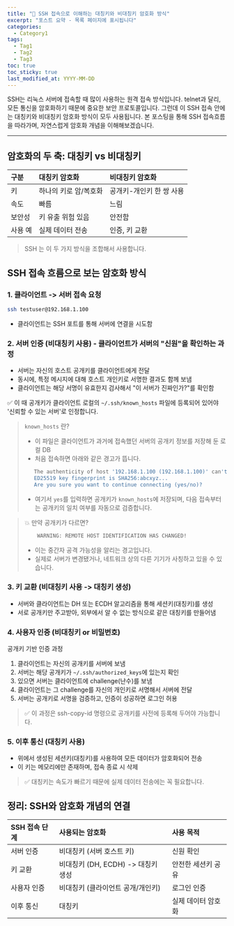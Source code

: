 ```yaml
---
title: "🔐 SSH 접속으로 이해하는 대칭키와 비대칭키 암호화 방식"
excerpt: "포스트 요약 - 목록 페이지에 표시됩니다"
categories:
  - Category1
tags:
  - Tag1
  - Tag2
  - Tag3
toc: true
toc_sticky: true
last_modified_at: YYYY-MM-DD
---
```


SSH는 리눅스 서버에 접속할 때 많이 사용하는 원격 접속 방식입니다. 
telnet과 달리, 모든 통신을 암호화하기 때문에 중요한 보안 프로토콜입니다. 
그런데 이 SSH 접속 안에는 대칭키와 비대칭키 암호화 방식이 모두 사용됩니다. 
본 포스팅을 통해 SSH 접속흐름을 따라가며, 자연스럽게 암호화 개념을 이해해보겠습니다.

---

## 암호화의 두 축: 대칭키 vs 비대칭키

| 구분   | 대칭키 암호화      | 비대칭키 암호화       |
|:-----|:-------------|:---------------|
| 키    | 하나의 키로 암/복호화 | 공개키-개인키 한 쌍 사용 |
| 속도   | 빠름           | 느림             |
| 보안성  | 키 유출 위험 있음   | 안전함            |
| 사용 예 | 실제 데이터 전송    | 인증, 키 교환       |

> SSH 는 이 두 가지 방식을 조합해서 사용합니다.

## SSH 접속 흐름으로 보는 암호화 방식

### 1. 클라이언트 -> 서버 접속 요청

```bash
ssh testuser@192.168.1.100
```
- 클라이언트는 SSH 포트를 통해 서버에 연결을 시도함

### 2. 서버 인증 (비대칭키 사용) - 클라이언트가 서버의 "신원"을 확인하는 과정

- 서버는 자신의 호스트 공개키를 클라이언트에게 전달
- 동시에, 특정 메시지에 대해 호스트 개인키로 서명한 결과도 함께 보냄
- 클라이언트는 해당 서명이 유효한지 검사해서 "이 서버가 진짜인가?"를 확인함

✅ 이 때 공개키가 클라이언트 로컬의 `~/.ssh/known_hosts` 파일에 등록되어 있어야 '신뢰할 수 있는 서버'로 인정합니다.

> `known_hosts` 란?
> - 이 파일은 클라이언트가 과거에 접속했던 서버의 공개키 정보를 저장해 둔 로컬 DB
> - 처음 접속하면 아래와 같은 경고가 뜹니다.
>```bash 
>    The authenticity of host '192.168.1.100 (192.168.1.100)' can't be established.
>    ED25519 key fingerprint is SHA256:abcxyz...
>    Are you sure you want to continue connecting (yes/no)?
>    ```
> - 여기서 `yes`를 입력하면 공개키가 `known_hosts`에 저장되며, 다음 접속부터는 공개키의 일치 여부를 자동으로 검증합니다.

> 💥 만약 공개키가 다르면?
> ```bash
>     WARNING: REMOTE HOST IDENTIFICATION HAS CHANGED!
> ```
> - 이는 중간자 공격 가능성을 알리는 경고입니다.
> - 실제로 서버가 변경됐거나, 네트워크 상의 다른 기기가 사칭하고 있을 수 있습니다.

### 3. 키 교환 (비대칭키 사용 -> 대칭키 생성)

- 서버와 클라이언트는 DH 또는 ECDH 알고리즘을 통해 세션키(대칭키)를 생성
- 서로 공개키만 주고받아, 외부에서 알 수 없는 방식으로 같은 대칭키를 만들어냄

### 4. 사용자 인증 (비대칭키 or 비밀번호)

공개키 기반 인증 과정
1. 클라이언트는 자신의 공개키를 서버에 보냄
2. 서버는 해당 공개키가 `~/.ssh/authorized_keys`에 있는지 확인
3. 있으면 서버는 클라이언트에 challenge(난수)를 보냄
4. 클라이언트는 그 challenge를 자신의 개인키로 서명해서 서버에 전달
5. 서버는 공개키로 서명을 검증하고, 인증이 성공하면 로그인 허용

> ✅ 이 과정은 ssh-copy-id 명령으로 공개키를 사전에 등록해 두어야 가능합니다.

### 5. 이후 통신 (대칭키 사용)

- 위에서 생성된 세션키(대칭키)를 사용하여 모든 데이터가 암호화되어 전송
- 이 키는 메모리에만 존재하며, 접속 종료 시 삭제

> ✅ 대칭키는 속도가 빠르기 때문에 실제 데이터 전송에는 꼭 필요합니다.

## 정리: SSH와 암호화 개념의 연결

| SSH 접속 단계 | 사용되는 암호화                  | 사용 목적      |
|:----------|:--------------------------|:-----------|
| 서버 인증     | 비대칭키 (서버 호스트 키)           | 신원 확인      |
| 키 교환      | 비대칭키 (DH, ECDH) -> 대칭키 생성 | 안전한 세션키 공유 |
| 사용자 인증    | 비대칭키 (클라이언트 공개/개인키)       | 로그인 인증     |
| 이후 통신     | 대칭키                       | 실제 데이터 암호화 |